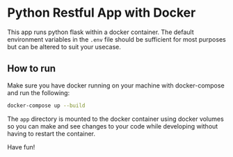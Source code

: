 # Python Restful App with Docker
This app runs python flask within a docker container. The default environment variables in the `.env` file should be 
sufficient for most purposes but can be altered to suit your usecase.

## How to run
Make sure you have docker running on your machine with docker-compose and run the following:
```bash
docker-compose up --build
```

The `app` directory is mounted to the docker container using docker volumes so you can make and see changes to your 
code while developing without having to restart the container.

Have fun!
